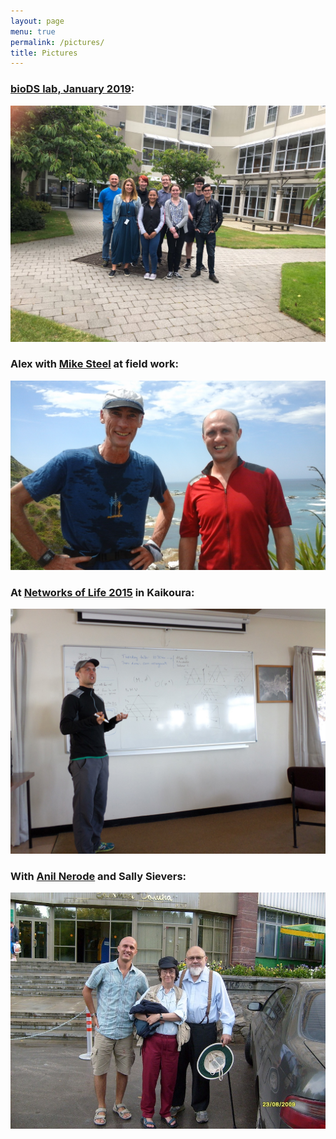 ```yaml
---
layout: page
menu: true
permalink: /pictures/
title: Pictures
---
```


### [bioDS lab, January 2019](/):
![March 2015](/assets/bioDS_lab_2019_summer.jpeg)

### Alex with [Mike Steel](http://www.math.canterbury.ac.nz/~m.steel/) at field work:
![With Mike](/assets/with_Mike_20150209.jpg)

### At [Networks of Life 2015](http://www.math.canterbury.ac.nz/bio/events/kaikoura2015/) in Kaikoura:
![Kaikoura](/assets/Kaikoura_201504.jpg)

### With [Anil Nerode](http://www.math.cornell.edu/~anil/) and Sally Sievers:
![Anil](/assets/anil.jpg)
